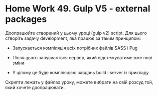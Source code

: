 # Home Work 49. Gulp V5 - external packages

Доопрацюйте створений у цьому уроці (gulp v2) script. Для цього створіть задачу development, яка працює за таким принципом:

- Запускається компіляція всіх потрібних файлів SASS і Pug

- Після цього запускається сервер, який відстежуватиме вже нові зміни

- У цілому це буде компіляцією завдань build і server із прикладу

Скрипти лежать у файлах уроку, можете вибрати на свій розсуд той, який хочете доопрацювати.